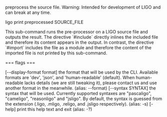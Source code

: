 preprocess the source file. Warning: Intended for development of LIGO
and can break at any time.

ligo print preprocessed SOURCE_FILE

This sub-command runs the pre-processor on a LIGO source file and
outputs the result. The directive \`#include\` directly inlines the
included file and therefore its content appears in the output. In
contrast, the directive \`#import\` includes the file as a module and
therefore the content of the imported file is not printed by this
sub-command.

=== flags ===

\[\--display-format format\] the format that will be used by the CLI.
Available formats are \'dev\', \'json\', and \'human-readable\'
(default). When human-readable lacks details (we are still tweaking it),
please contact us and use another format in the meanwhile. (alias:
\--format) \[\--syntax SYNTAX\] the syntax that will be used. Currently
supported syntaxes are \"pascaligo\", \"cameligo\", \"reasonligo\" and
\"jsligo\". By default, the syntax is guessed from the extension (.ligo,
.mligo, .religo, and .jsligo respectively). (alias: -s) \[-help\] print
this help text and exit (alias: -?)
